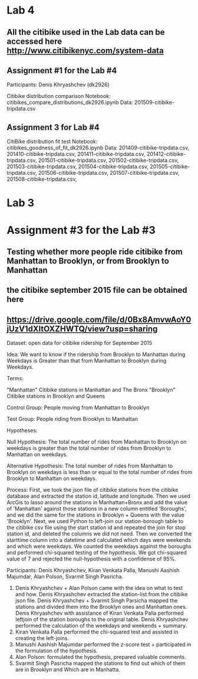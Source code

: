 # Lab 4
## All the citibike used in the Lab data can be accessed here http://www.citibikenyc.com/system-data
## Assignment #1 for the Lab #4

Participants: Denis Khryashchev (dk2926)

Citibike distribution comparison
Notebook: citibikes_compare_distributions_dk2926.ipynb
Data: 201509-citibike-tripdata.csv

## Assignment 3 for Lab #4
CitiBike distribution fit test
Notebook: citibikes_goodness_of_fit_dk2926.ipynb
Data: 201409-citibike-tripdata.csv, 201410-citibike-tripdata.csv, 201411-citibike-tripdata.csv,
      201412-citibike-tripdata.csv, 201501-citibike-tripdata.csv, 201502-citibike-tripdata.csv,
      201503-citibike-tripdata.csv, 201504-citibike-tripdata.csv, 201505-citibike-tripdata.csv,
      201506-citibike-tripdata.csv, 201507-citibike-tripdata.csv, 201508-citibike-tripdata.csv,

# Lab 3
# Assignment #3 for the Lab #3
## Testing whether more people ride citibike from Manhattan to Brooklyn, or from Brooklyn to Manhattan

## the citibike september 2015 file can be obtained here
## https://drive.google.com/file/d/0Bx8AmvwAoY0jUzV1dXltOXZHWTQ/view?usp=sharing

Dataset: open data for citibike ridership for September 2015

Idea: We want to know if the ridership from Brooklyn to Manhattan during Weekdays is Greater than that from Manhattan to Brooklyn during Weekdays.

Terms: 

"Manhattan" Citibike stations in Manhattan and The Bronx
"Brooklyn" Citibike stations in Brooklyn and Queens

Control Group: People moving from Manhattan to Brooklyn

Test Group: People riding from Brooklyn to Manhattan

Hypotheses:

Null Hypothesis: The total number of rides from Manhattan to Brooklyn on weekdays is greater than the total number of rides from Brooklyn to Manhattan on weekdays.

Alternative Hypothesis: The total number of rides from Manhattan to Brooklyn on weekdays is less than or equal to the total number of rides from Brooklyn to Manhattan on weekdays.

Process:
First, we took the json file of citibike stations from the citibike database and extracted the station id, latitude and longitude. 
Then we used ArcGis to lasso around the stations in Manhattan+Bronx and add the value of 'Manhattan' against those stations in a new column entitled 'Boroughs', and we did the same for the stations in Brooklyn + Queens with the value 'Brooklyn'.
Next, we used Python to left-join our station-borough table to the citibike csv file using the start station id and repeated the join for stop station id, and deleted the columns we did not need.
Then we converted the starttime column into a datetime and calculated which days were weekends and which were weekdays.
We counted the weekdays against the boroughs and performed chi-squared testing of the hypothesis.
We got chi-squared value of 7 and rejected the null-hypothesis with a confidense of 95%. 

Participants:
Denis Khryashchev, Kiran Venkata Palla, Manushi Aashish Majumdar, Alan Polson, Svarmit Singh Pasricha.

1. Denis Khryashchev + Alan Polson came with the idea on what to test and how. Denis Khryashchev extracted the station-list from the citibike json file. Denis Khryashchev + Svarmit Singh Parsicha mapped the stations and divided them into the Brooklyn ones and Manhattan ones. Denis Khryashchev with assistance of Kiran Venkata Palla performed leftjoin of the station boroughs to the original table. Denis Khryashchev performed the calculation of the weekdays and weekends + summary.
2. Kiran Venkata Palla performed the chi-squared test and assisted in creating the left-joins.
3. Manushi Aashish Majumdar performed the z-score test + participated in the formulation of the hypothesis.
4. Alan Polson: formulated the hypothesis, prepared valuable comments.
5. Svarmit Singh Pasricha mapped the stations to find out which of them are in Brooklyn and Which are in Manhatta.